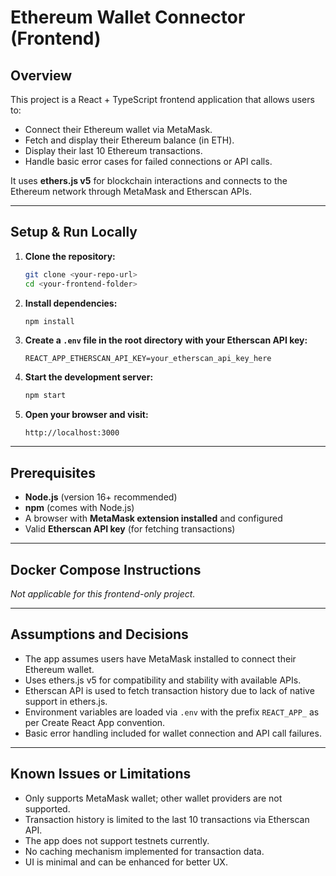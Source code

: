 # Ethereum Wallet Connector (Frontend)

## Overview

This project is a React + TypeScript frontend application that allows users to:

- Connect their Ethereum wallet via MetaMask.
- Fetch and display their Ethereum balance (in ETH).
- Display their last 10 Ethereum transactions.
- Handle basic error cases for failed connections or API calls.

It uses **ethers.js v5** for blockchain interactions and connects to the Ethereum network through MetaMask and Etherscan APIs.

---

## Setup & Run Locally

1. **Clone the repository:**

   ```bash
   git clone <your-repo-url>
   cd <your-frontend-folder>
   ```

2. **Install dependencies:**

   ```bash
   npm install
   ```

3. **Create a `.env` file in the root directory with your Etherscan API key:**

   ```
   REACT_APP_ETHERSCAN_API_KEY=your_etherscan_api_key_here
   ```

4. **Start the development server:**

   ```bash
   npm start
   ```

5. **Open your browser and visit:**

   ```
   http://localhost:3000
   ```

---

## Prerequisites

- **Node.js** (version 16+ recommended)
- **npm** (comes with Node.js)
- A browser with **MetaMask extension installed** and configured
- Valid **Etherscan API key** (for fetching transactions)

---

## Docker Compose Instructions

_Not applicable for this frontend-only project._

---

## Assumptions and Decisions

- The app assumes users have MetaMask installed to connect their Ethereum wallet.
- Uses ethers.js v5 for compatibility and stability with available APIs.
- Etherscan API is used to fetch transaction history due to lack of native support in ethers.js.
- Environment variables are loaded via `.env` with the prefix `REACT_APP_` as per Create React App convention.
- Basic error handling included for wallet connection and API call failures.

---

## Known Issues or Limitations

- Only supports MetaMask wallet; other wallet providers are not supported.
- Transaction history is limited to the last 10 transactions via Etherscan API.
- The app does not support testnets currently.
- No caching mechanism implemented for transaction data.
- UI is minimal and can be enhanced for better UX.
